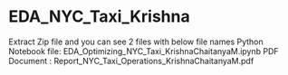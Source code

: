 # EDA_NYC_Taxi_Krishna
Extract Zip file and you can see 2 files with below file names
Python Notebook file: EDA_Optimizing_NYC_Taxi_KrishnaChaitanyaM.ipynb
PDF Document : Report_NYC_Taxi_Operations_KrishnaChaitanyaM.pdf
